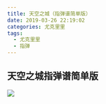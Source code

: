 ```yaml
---
title: 天空之城（指弹谱简单版）
date: 2019-03-26 22:19:02
categories: 尤克里里
tags:
  - 尤克里里
  - 指弹
---
```

## 天空之城指弹谱简单版
<img src="/images/tian_kong_zhi_cheng.jpg">